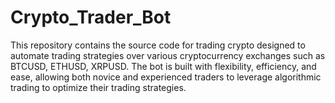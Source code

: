 # Crypto_Trader_Bot
This repository contains the source code for trading crypto designed to automate trading strategies over various cryptocurrency exchanges such as BTCUSD, ETHUSD, XRPUSD. The bot is built with flexibility, efficiency, and ease, allowing both novice and experienced traders to leverage algorithmic trading to optimize their trading strategies.
